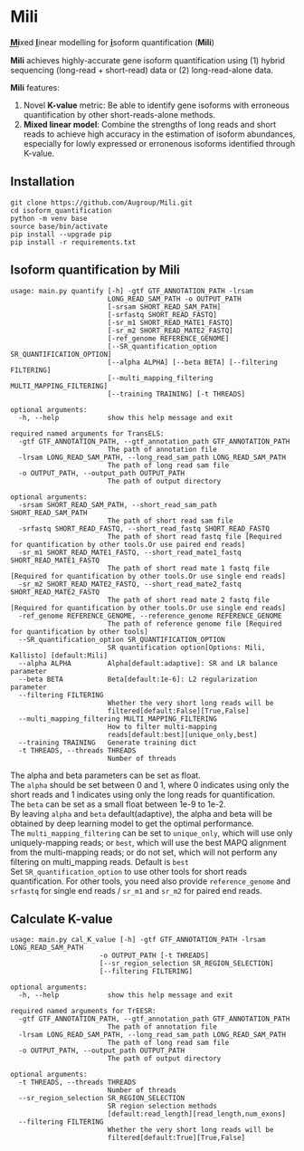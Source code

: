 # Mili
**M͟i͟**xed **l̲**inear modelling for **i̲**soform quantification (**Mili**)

**Mili** achieves highly-accurate gene isoform quantification using (1) hybrid sequencing (long-read + short-read) data or (2) long-read-alone data.

**Mili** features: 
1. Novel **K-value** metric: Be able to identify gene isoforms with erroneous quantification by other short-reads-alone methods.
2. **Mixed linear model**: Combine the strengths of long reads and short reads to achieve high accuracy in the estimation of isoform abundances, especially for lowly expressed or erronenous isoforms identified through K-value.
## Installation
```
git clone https://github.com/Augroup/Mili.git
cd isoform_quantification
python -m venv base
source base/bin/activate
pip install --upgrade pip
pip install -r requirements.txt
```
## Isoform quantification by Mili
```
usage: main.py quantify [-h] -gtf GTF_ANNOTATION_PATH -lrsam
                        LONG_READ_SAM_PATH -o OUTPUT_PATH
                        [-srsam SHORT_READ_SAM_PATH]
                        [-srfastq SHORT_READ_FASTQ]
                        [-sr_m1 SHORT_READ_MATE1_FASTQ]
                        [-sr_m2 SHORT_READ_MATE2_FASTQ]
                        [-ref_genome REFERENCE_GENOME]
                        [--SR_quantification_option SR_QUANTIFICATION_OPTION]
                        [--alpha ALPHA] [--beta BETA] [--filtering FILTERING]
                        [--multi_mapping_filtering MULTI_MAPPING_FILTERING]
                        [--training TRAINING] [-t THREADS]

optional arguments:
  -h, --help            show this help message and exit

required named arguments for TransELS:
  -gtf GTF_ANNOTATION_PATH, --gtf_annotation_path GTF_ANNOTATION_PATH
                        The path of annotation file
  -lrsam LONG_READ_SAM_PATH, --long_read_sam_path LONG_READ_SAM_PATH
                        The path of long read sam file
  -o OUTPUT_PATH, --output_path OUTPUT_PATH
                        The path of output directory

optional arguments:
  -srsam SHORT_READ_SAM_PATH, --short_read_sam_path SHORT_READ_SAM_PATH
                        The path of short read sam file
  -srfastq SHORT_READ_FASTQ, --short_read_fastq SHORT_READ_FASTQ
                        The path of short read fastq file [Required for quantification by other tools.Or use paired end reads]
  -sr_m1 SHORT_READ_MATE1_FASTQ, --short_read_mate1_fastq SHORT_READ_MATE1_FASTQ
                        The path of short read mate 1 fastq file [Required for quantification by other tools.Or use single end reads]
  -sr_m2 SHORT_READ_MATE2_FASTQ, --short_read_mate2_fastq SHORT_READ_MATE2_FASTQ
                        The path of short read mate 2 fastq file [Required for quantification by other tools.Or use single end reads]
  -ref_genome REFERENCE_GENOME, --reference_genome REFERENCE_GENOME
                        The path of reference genome file [Required for quantification by other tools]
  --SR_quantification_option SR_QUANTIFICATION_OPTION
                        SR quantification option[Options: Mili, Kallisto] [default:Mili]
  --alpha ALPHA         Alpha[default:adaptive]: SR and LR balance parameter
  --beta BETA           Beta[default:1e-6]: L2 regularization parameter
  --filtering FILTERING
                        Whether the very short long reads will be
                        filtered[default:False][True,False]
  --multi_mapping_filtering MULTI_MAPPING_FILTERING
                        How to filter multi-mapping
                        reads[default:best][unique_only,best]
  --training TRAINING   Generate training dict
  -t THREADS, --threads THREADS
                        Number of threads
```
The alpha and beta parameters can be set as float. <br>
The `alpha` should be set between 0 and 1, where 0 indicates using only the short reads and 1 indicates using only the long reads for quantification. <br>
The `beta` can be set as a small float between 1e-9 to 1e-2. <br>
By leaving `alpha` and `beta` default(adaptive), the alpha and beta will be obtained by deep learning model to get the optimal performance. <br>
The `multi_mapping_filtering` can be set to `unique_only`, which will use only uniquely-mapping reads; or `best`, which will use the best MAPQ alignment from the multi-mapping reads; or do not set, which will not perform any filtering on multi_mapping reads. Default is `best`<br>
Set `SR_quantification_option` to use other tools for short reads quantification. For other tools, you need also provide `reference_genome` and `srfastq` for single end reads / `sr_m1` and `sr_m2` for paired end reads.

## Calculate K-value
```
usage: main.py cal_K_value [-h] -gtf GTF_ANNOTATION_PATH -lrsam LONG_READ_SAM_PATH
                      -o OUTPUT_PATH [-t THREADS]
                      [--sr_region_selection SR_REGION_SELECTION]
                      [--filtering FILTERING]

optional arguments:
  -h, --help            show this help message and exit

required named arguments for TrEESR:
  -gtf GTF_ANNOTATION_PATH, --gtf_annotation_path GTF_ANNOTATION_PATH
                        The path of annotation file
  -lrsam LONG_READ_SAM_PATH, --long_read_sam_path LONG_READ_SAM_PATH
                        The path of long read sam file
  -o OUTPUT_PATH, --output_path OUTPUT_PATH
                        The path of output directory

optional arguments:
  -t THREADS, --threads THREADS
                        Number of threads
  --sr_region_selection SR_REGION_SELECTION
                        SR region selection methods
                        [default:read_length][read_length,num_exons]
  --filtering FILTERING
                        Whether the very short long reads will be
                        filtered[default:True][True,False]
```